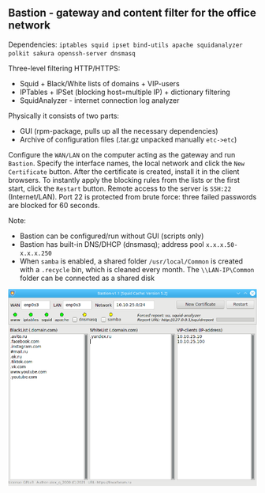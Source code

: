 Bastion - gateway and content filter for the office network
--
Dependencies: `iptables squid ipset bind-utils apache squidanalyzer polkit sakura openssh-server dnsmasq`

Three-level filtering HTTP/HTTPS:
+ Squid + Black/White lists of domains + VIP-users
+ IPTables + IPSet (blocking host=multiple IP) + dictionary filtering
+ SquidAnalyzer - internet connection log analyzer

Physically it consists of two parts:
+ GUI (rpm-package, pulls up all the necessary dependencies)
+ Archive of configuration files (.tar.gz unpacked manually `etc->etc`)

Configure the `WAN/LAN` on the computer acting as the gateway and run `Bastion`. Specify the interface names, the local network and click the `New Certificate` button. After the certificate is created, install it in the client browsers. To instantly apply the blocking rules from the lists or the first start, click the `Restart` button. Remote access to the server is `SSH:22` (Internet/LAN). Port 22 is protected from brute force: three failed passwords are blocked for 60 seconds.

Note:
+ Bastion can be configured/run without GUI (scripts only)
+ Bastion has built-in DNS/DHCP (dnsmasq); address pool `x.x.x.50-x.x.x.250`
+ When `samba` is enabled, a shared folder `/usr/local/Common` is created with a `.recycle` bin, which is cleaned every month. The `\\LAN-IP\Common` folder can be connected as a shared disk

![](https://github.com/AKotov-dev/bastion/blob/main/ScreenShot.png)
